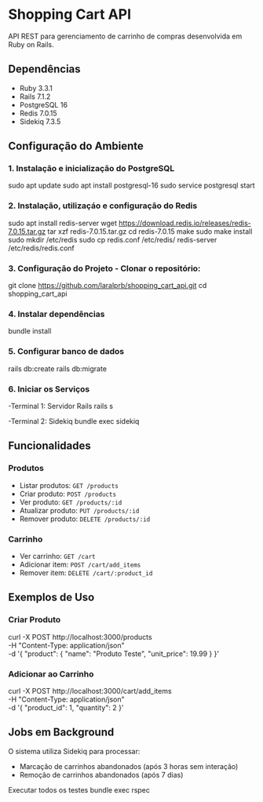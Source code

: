 # Shopping Cart API

API REST para gerenciamento de carrinho de compras desenvolvida em Ruby on Rails.

## Dependências

- Ruby 3.3.1
- Rails 7.1.2
- PostgreSQL 16
- Redis 7.0.15
- Sidekiq 7.3.5

## Configuração do Ambiente

### 1. Instalação e inicialização do PostgreSQL
sudo apt update
sudo apt install postgresql-16
sudo service postgresql start

### 2. Instalação, utilizaçáo e configuração do Redis
sudo apt install redis-server
wget https://download.redis.io/releases/redis-7.0.15.tar.gz
tar xzf redis-7.0.15.tar.gz
cd redis-7.0.15
make
sudo make install
sudo mkdir /etc/redis
sudo cp redis.conf /etc/redis/
redis-server /etc/redis/redis.conf

### 3. Configuração do Projeto - Clonar o repositório: 
git clone https://github.com/laralprb/shopping_cart_api.git
cd shopping_cart_api

### 4. Instalar dependências
bundle install

### 5. Configurar banco de dados
rails db:create
rails db:migrate

### 6. Iniciar os Serviços

-Terminal 1: Servidor Rails
rails s

-Terminal 2: Sidekiq
bundle exec sidekiq

## Funcionalidades

### Produtos
- Listar produtos: `GET /products`
- Criar produto: `POST /products`
- Ver produto: `GET /products/:id`
- Atualizar produto: `PUT /products/:id`
- Remover produto: `DELETE /products/:id`

### Carrinho
- Ver carrinho: `GET /cart`
- Adicionar item: `POST /cart/add_items`
- Remover item: `DELETE /cart/:product_id`

## Exemplos de Uso

### Criar Produto
curl -X POST http://localhost:3000/products \
-H "Content-Type: application/json" \
-d '{
"product": {
"name": "Produto Teste",
"unit_price": 19.99
}
}'

### Adicionar ao Carrinho
curl -X POST http://localhost:3000/cart/add_items \
-H "Content-Type: application/json" \
-d '{
"product_id": 1,
"quantity": 2
}'

## Jobs em Background

O sistema utiliza Sidekiq para processar:
- Marcação de carrinhos abandonados (após 3 horas sem interação)
- Remoção de carrinhos abandonados (após 7 dias)

Executar todos os testes
bundle exec rspec
